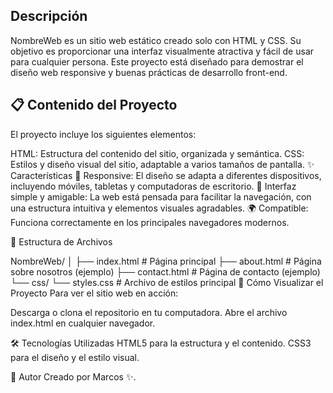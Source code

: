 

Descripción
------------
NombreWeb es un sitio web estático creado solo con HTML y CSS. Su objetivo es proporcionar una interfaz visualmente atractiva y fácil de usar para cualquier persona. Este proyecto está diseñado para demostrar el diseño web responsive y buenas prácticas de desarrollo front-end.

📋 Contenido del Proyecto
-------------------------
El proyecto incluye los siguientes elementos:

HTML: Estructura del contenido del sitio, organizada y semántica.
CSS: Estilos y diseño visual del sitio, adaptable a varios tamaños de pantalla.
✨ Características
📱 Responsive: El diseño se adapta a diferentes dispositivos, incluyendo móviles, tabletas y computadoras de escritorio.
🧭 Interfaz simple y amigable: La web está pensada para facilitar la navegación, con una estructura intuitiva y elementos visuales agradables.
🌍 Compatible: Funciona correctamente en los principales navegadores modernos.

📂 Estructura de Archivos

NombreWeb/
│
├── index.html        # Página principal
├── about.html        # Página sobre nosotros (ejemplo)
├── contact.html      # Página de contacto (ejemplo)
└── css/
    └── styles.css    # Archivo de estilos principal
🚀 Cómo Visualizar el Proyecto
Para ver el sitio web en acción:

Descarga o clona el repositorio en tu computadora.
Abre el archivo index.html en cualquier navegador.

🛠️ Tecnologías Utilizadas
HTML5 para la estructura y el contenido.
CSS3 para el diseño y el estilo visual.

👤 Autor
Creado por Marcos ✨.
